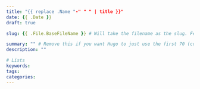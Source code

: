```yaml
---
title: "{{ replace .Name "-" " " | title }}"
date: {{ .Date }}
draft: true

slug: {{ .File.BaseFileName }} # Will take the filename as the slug. Feel free to change this to any format you like.  I like including this, so that I remind myself I have the option to change if I want.

summary: "" # Remove this if you want Hugo to just use the first 70 (configurable) characters of the post as the summary.
description: ""

# Lists
keywords:
tags:
categories:
---
```


